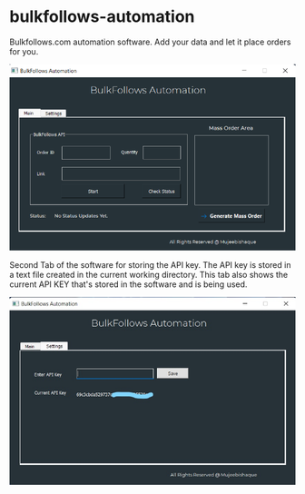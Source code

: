 # bulkfollows-automation
Bulkfollows.com automation software. Add your data and let it place orders for you. 

![front page bulkfollows automation mujeebishaque](https://github.com/mujeebishaque/bulkfollows-automation/blob/main/bin/first.png)

Second Tab of the software for storing the API key. The API key is stored in a text file created in the current working directory.
This tab also shows the current API KEY that's stored in the software and is being used. 

![Second Tab Bulkfollows automation mujeebishaque](https://github.com/mujeebishaque/bulkfollows-automation/blob/main/bin/second.jpg)
